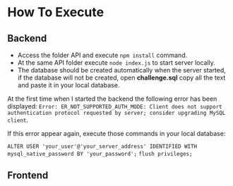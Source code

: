 # How To Execute

## Backend

- Access the folder API and execute `npm install` command.
- At the same API folder execute `node index.js` to start server locally.
- The database should be created automatically when the server started, if the database will not be created, open **challenge.sql** copy all the text and paste it in your local database.

At the first time when I started the backend the following error has been displayed:
`Error: ER_NOT_SUPPORTED_AUTH_MODE: Client does not support authentication protocol requested by server; consider upgrading MySQL client`.

If this error appear again, execute those commands in your local database:

`ALTER USER 'your_user'@'your_server_address' IDENTIFIED WITH mysql_native_password BY 'your_password';`
`flush privileges;`

## Frontend